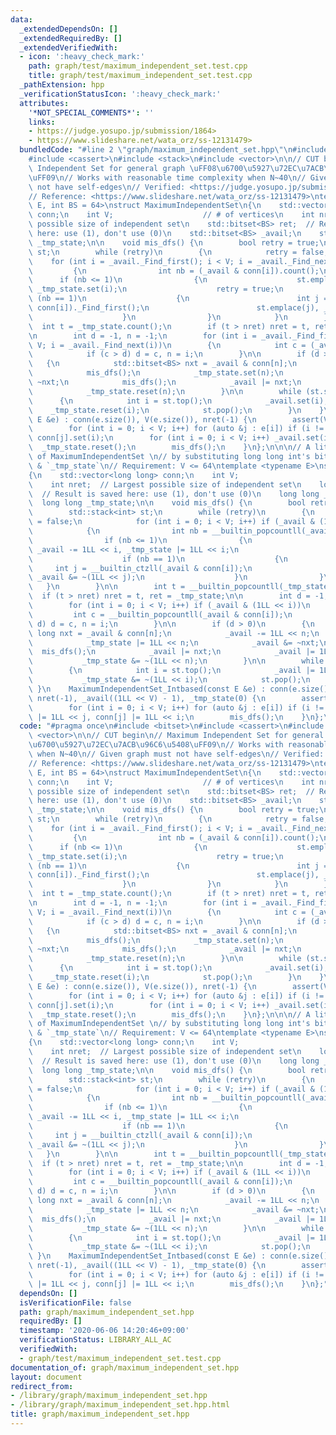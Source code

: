 ```yaml
---
data:
  _extendedDependsOn: []
  _extendedRequiredBy: []
  _extendedVerifiedWith:
  - icon: ':heavy_check_mark:'
    path: graph/test/maximum_independent_set.test.cpp
    title: graph/test/maximum_independent_set.test.cpp
  _pathExtension: hpp
  _verificationStatusIcon: ':heavy_check_mark:'
  attributes:
    '*NOT_SPECIAL_COMMENTS*': ''
    links:
    - https://judge.yosupo.jp/submission/1864>
    - https://www.slideshare.net/wata_orz/ss-12131479>
  bundledCode: "#line 2 \"graph/maximum_independent_set.hpp\"\n#include <bitset>\n\
    #include <cassert>\n#include <stack>\n#include <vector>\n\n// CUT begin\n// Maximum\
    \ Independent Set for general graph \uFF08\u6700\u5927\u72EC\u7ACB\u96C6\u5408\
    \uFF09\n// Works with reasonable time complexity when N~40\n// Given graph must\
    \ not have self-edges\n// Verified: <https://judge.yosupo.jp/submission/1864>\n\
    // Reference: <https://www.slideshare.net/wata_orz/ss-12131479>\ntemplate <typename\
    \ E, int BS = 64>\nstruct MaximumIndependentSet\n{\n    std::vector<std::bitset<BS>>\
    \ conn;\n    int V;                    // # of vertices\n    int nret;  // Largest\
    \ possible size of independent set\n    std::bitset<BS> ret;  // Result is saved\
    \ here: use (1), don't use (0)\n    std::bitset<BS> _avail;\n    std::bitset<BS>\
    \ _tmp_state;\n\n    void mis_dfs() {\n        bool retry = true;\n        std::stack<int>\
    \ st;\n        while (retry)\n        {\n            retry = false;\n        \
    \    for (int i = _avail._Find_first(); i < V; i = _avail._Find_next(i))\n   \
    \         {\n                int nb = (_avail & conn[i]).count();\n          \
    \      if (nb <= 1)\n                {\n                    st.emplace(i), _avail.reset(i),\
    \ _tmp_state.set(i);\n                    retry = true;\n                    if\
    \ (nb == 1)\n                    {\n                        int j = (_avail &\
    \ conn[i])._Find_first();\n                        st.emplace(j), _avail.reset(j);\n\
    \                    }\n                }\n            }\n        }\n\n      \
    \  int t = _tmp_state.count();\n        if (t > nret) nret = t, ret = _tmp_state;\n\
    \n        int d = -1, n = -1;\n        for (int i = _avail._Find_first(); i <\
    \ V; i = _avail._Find_next(i))\n        {\n            int c = (_avail & conn[i]).count();\n\
    \            if (c > d) d = c, n = i;\n        }\n\n        if (d > 0)\n     \
    \   {\n            std::bitset<BS> nxt = _avail & conn[n];\n            _avail.reset(n);\n\
    \            mis_dfs();\n            _tmp_state.set(n);\n            _avail &=\
    \ ~nxt;\n            mis_dfs();\n            _avail |= nxt;\n            _avail.set(n);\n\
    \            _tmp_state.reset(n);\n        }\n\n        while (st.size())\n  \
    \      {\n            int i = st.top();\n            _avail.set(i);\n        \
    \    _tmp_state.reset(i);\n            st.pop();\n        }\n    }\n    MaximumIndependentSet(const\
    \ E &e) : conn(e.size()), V(e.size()), nret(-1) {\n        assert(V <= BS);\n\
    \        for (int i = 0; i < V; i++) for (auto &j : e[i]) if (i != j) conn[i].set(j),\
    \ conn[j].set(i);\n        for (int i = 0; i < V; i++) _avail.set(i);\n      \
    \  _tmp_state.reset();\n        mis_dfs();\n    }\n};\n\n\n// A little fast implementation\
    \ of MaximumIndependentSet \n// by substituting long long int's bit for `ret`\
    \ & `_tmp_state`\n// Requirement: V <= 64\ntemplate <typename E>\nstruct MaximumIndependentSet_Intbased\n\
    {\n    std::vector<long long> conn;\n    int V;                    // # of vertices\n\
    \    int nret;  // Largest possible size of independent set\n    long long ret;\
    \  // Result is saved here: use (1), don't use (0)\n    long long _avail;\n  \
    \  long long _tmp_state;\n\n    void mis_dfs() {\n        bool retry = true;\n\
    \        std::stack<int> st;\n        while (retry)\n        {\n            retry\
    \ = false;\n            for (int i = 0; i < V; i++) if (_avail & (1LL << i))\n\
    \            {\n                int nb = __builtin_popcountll(_avail & conn[i]);\n\
    \                if (nb <= 1)\n                {\n                    st.emplace(i),\
    \ _avail -= 1LL << i, _tmp_state |= 1LL << i;\n                    retry = true;\n\
    \                    if (nb == 1)\n                    {\n                   \
    \     int j = __builtin_ctzll(_avail & conn[i]);\n                        st.emplace(j),\
    \ _avail &= ~(1LL << j);\n                    }\n                }\n         \
    \   }\n        }\n\n        int t = __builtin_popcountll(_tmp_state);\n      \
    \  if (t > nret) nret = t, ret = _tmp_state;\n\n        int d = -1, n = -1;\n\
    \        for (int i = 0; i < V; i++) if (_avail & (1LL << i))\n        {\n   \
    \         int c = __builtin_popcountll(_avail & conn[i]);\n            if (c >\
    \ d) d = c, n = i;\n        }\n\n        if (d > 0)\n        {\n            long\
    \ long nxt = _avail & conn[n];\n            _avail -= 1LL << n;\n            mis_dfs();\n\
    \            _tmp_state |= 1LL << n;\n            _avail &= ~nxt;\n          \
    \  mis_dfs();\n            _avail |= nxt;\n            _avail |= 1LL << n;\n \
    \           _tmp_state &= ~(1LL << n);\n        }\n\n        while (st.size())\n\
    \        {\n            int i = st.top();\n            _avail |= 1LL << i;\n \
    \           _tmp_state &= ~(1LL << i);\n            st.pop();\n        }\n   \
    \ }\n    MaximumIndependentSet_Intbased(const E &e) : conn(e.size()), V(e.size()),\
    \ nret(-1), _avail((1LL << V) - 1), _tmp_state(0) {\n        assert(V <= 63);\n\
    \        for (int i = 0; i < V; i++) for (auto &j : e[i]) if (i != j) conn[i]\
    \ |= 1LL << j, conn[j] |= 1LL << i;\n        mis_dfs();\n    }\n};\n"
  code: "#pragma once\n#include <bitset>\n#include <cassert>\n#include <stack>\n#include\
    \ <vector>\n\n// CUT begin\n// Maximum Independent Set for general graph \uFF08\
    \u6700\u5927\u72EC\u7ACB\u96C6\u5408\uFF09\n// Works with reasonable time complexity\
    \ when N~40\n// Given graph must not have self-edges\n// Verified: <https://judge.yosupo.jp/submission/1864>\n\
    // Reference: <https://www.slideshare.net/wata_orz/ss-12131479>\ntemplate <typename\
    \ E, int BS = 64>\nstruct MaximumIndependentSet\n{\n    std::vector<std::bitset<BS>>\
    \ conn;\n    int V;                    // # of vertices\n    int nret;  // Largest\
    \ possible size of independent set\n    std::bitset<BS> ret;  // Result is saved\
    \ here: use (1), don't use (0)\n    std::bitset<BS> _avail;\n    std::bitset<BS>\
    \ _tmp_state;\n\n    void mis_dfs() {\n        bool retry = true;\n        std::stack<int>\
    \ st;\n        while (retry)\n        {\n            retry = false;\n        \
    \    for (int i = _avail._Find_first(); i < V; i = _avail._Find_next(i))\n   \
    \         {\n                int nb = (_avail & conn[i]).count();\n          \
    \      if (nb <= 1)\n                {\n                    st.emplace(i), _avail.reset(i),\
    \ _tmp_state.set(i);\n                    retry = true;\n                    if\
    \ (nb == 1)\n                    {\n                        int j = (_avail &\
    \ conn[i])._Find_first();\n                        st.emplace(j), _avail.reset(j);\n\
    \                    }\n                }\n            }\n        }\n\n      \
    \  int t = _tmp_state.count();\n        if (t > nret) nret = t, ret = _tmp_state;\n\
    \n        int d = -1, n = -1;\n        for (int i = _avail._Find_first(); i <\
    \ V; i = _avail._Find_next(i))\n        {\n            int c = (_avail & conn[i]).count();\n\
    \            if (c > d) d = c, n = i;\n        }\n\n        if (d > 0)\n     \
    \   {\n            std::bitset<BS> nxt = _avail & conn[n];\n            _avail.reset(n);\n\
    \            mis_dfs();\n            _tmp_state.set(n);\n            _avail &=\
    \ ~nxt;\n            mis_dfs();\n            _avail |= nxt;\n            _avail.set(n);\n\
    \            _tmp_state.reset(n);\n        }\n\n        while (st.size())\n  \
    \      {\n            int i = st.top();\n            _avail.set(i);\n        \
    \    _tmp_state.reset(i);\n            st.pop();\n        }\n    }\n    MaximumIndependentSet(const\
    \ E &e) : conn(e.size()), V(e.size()), nret(-1) {\n        assert(V <= BS);\n\
    \        for (int i = 0; i < V; i++) for (auto &j : e[i]) if (i != j) conn[i].set(j),\
    \ conn[j].set(i);\n        for (int i = 0; i < V; i++) _avail.set(i);\n      \
    \  _tmp_state.reset();\n        mis_dfs();\n    }\n};\n\n\n// A little fast implementation\
    \ of MaximumIndependentSet \n// by substituting long long int's bit for `ret`\
    \ & `_tmp_state`\n// Requirement: V <= 64\ntemplate <typename E>\nstruct MaximumIndependentSet_Intbased\n\
    {\n    std::vector<long long> conn;\n    int V;                    // # of vertices\n\
    \    int nret;  // Largest possible size of independent set\n    long long ret;\
    \  // Result is saved here: use (1), don't use (0)\n    long long _avail;\n  \
    \  long long _tmp_state;\n\n    void mis_dfs() {\n        bool retry = true;\n\
    \        std::stack<int> st;\n        while (retry)\n        {\n            retry\
    \ = false;\n            for (int i = 0; i < V; i++) if (_avail & (1LL << i))\n\
    \            {\n                int nb = __builtin_popcountll(_avail & conn[i]);\n\
    \                if (nb <= 1)\n                {\n                    st.emplace(i),\
    \ _avail -= 1LL << i, _tmp_state |= 1LL << i;\n                    retry = true;\n\
    \                    if (nb == 1)\n                    {\n                   \
    \     int j = __builtin_ctzll(_avail & conn[i]);\n                        st.emplace(j),\
    \ _avail &= ~(1LL << j);\n                    }\n                }\n         \
    \   }\n        }\n\n        int t = __builtin_popcountll(_tmp_state);\n      \
    \  if (t > nret) nret = t, ret = _tmp_state;\n\n        int d = -1, n = -1;\n\
    \        for (int i = 0; i < V; i++) if (_avail & (1LL << i))\n        {\n   \
    \         int c = __builtin_popcountll(_avail & conn[i]);\n            if (c >\
    \ d) d = c, n = i;\n        }\n\n        if (d > 0)\n        {\n            long\
    \ long nxt = _avail & conn[n];\n            _avail -= 1LL << n;\n            mis_dfs();\n\
    \            _tmp_state |= 1LL << n;\n            _avail &= ~nxt;\n          \
    \  mis_dfs();\n            _avail |= nxt;\n            _avail |= 1LL << n;\n \
    \           _tmp_state &= ~(1LL << n);\n        }\n\n        while (st.size())\n\
    \        {\n            int i = st.top();\n            _avail |= 1LL << i;\n \
    \           _tmp_state &= ~(1LL << i);\n            st.pop();\n        }\n   \
    \ }\n    MaximumIndependentSet_Intbased(const E &e) : conn(e.size()), V(e.size()),\
    \ nret(-1), _avail((1LL << V) - 1), _tmp_state(0) {\n        assert(V <= 63);\n\
    \        for (int i = 0; i < V; i++) for (auto &j : e[i]) if (i != j) conn[i]\
    \ |= 1LL << j, conn[j] |= 1LL << i;\n        mis_dfs();\n    }\n};"
  dependsOn: []
  isVerificationFile: false
  path: graph/maximum_independent_set.hpp
  requiredBy: []
  timestamp: '2020-06-06 14:20:46+09:00'
  verificationStatus: LIBRARY_ALL_AC
  verifiedWith:
  - graph/test/maximum_independent_set.test.cpp
documentation_of: graph/maximum_independent_set.hpp
layout: document
redirect_from:
- /library/graph/maximum_independent_set.hpp
- /library/graph/maximum_independent_set.hpp.html
title: graph/maximum_independent_set.hpp
---
```

